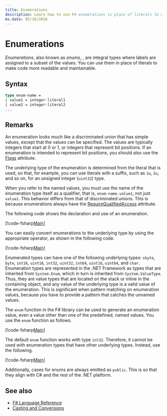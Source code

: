 ```yaml
---
title: Enumerations
description: Learn how to use F# enumerations in place of literals to make your code more readable and maintainable.
ms.date: 05/16/2016
---
```

# Enumerations

*Enumerations*, also known as *enums*, , are integral types where labels are assigned to a subset of the values. You can use them in place of literals to make code more readable and maintainable.

## Syntax

```fsharp
type enum-name =
| value1 = integer-literal1
| value2 = integer-literal2
...
```

## Remarks

An enumeration looks much like a discriminated union that has simple values, except that the values can be specified. The values are typically integers that start at 0 or 1, or integers that represent bit positions. If an enumeration is intended to represent bit positions, you should also use the [Flags](xref:System.FlagsAttribute) attribute.

The underlying type of the enumeration is determined from the literal that is used, so that, for example, you can use literals with a suffix, such as `1u`, `2u`, and so on, for an unsigned integer (`uint32`) type.

When you refer to the named values, you must use the name of the enumeration type itself as a qualifier, that is, `enum-name.value1`, not just `value1`. This behavior differs from that of discriminated unions. This is because enumerations always have the [RequireQualifiedAccess](https://msdn.microsoft.com/library/8b9b6ade-0471-4413-ac5d-638cd0de5f15) attribute.

The following code shows the declaration and use of an enumeration.

[!code-fsharp[Main](../../../samples/snippets/fsharp/lang-ref-1/snippet2101.fs)]

You can easily convert enumerations to the underlying type by using the appropriate operator, as shown in the following code.

[!code-fsharp[Main](../../../samples/snippets/fsharp/lang-ref-1/snippet2102.fs)]

Enumerated types can have one of the following underlying types: `sbyte`, `byte`, `int16`, `uint16`, `int32`, `uint32`, `int64`, `uint16`, `uint64`, and `char`. Enumeration types are represented in the .NET Framework as types that are inherited from `System.Enum`, which in turn is inherited from `System.ValueType`. Thus, they are value types that are located on the stack or inline in the containing object, and any value of the underlying type is a valid value of the enumeration. This is significant when pattern matching on enumeration values, because you have to provide a pattern that catches the unnamed values.

The `enum` function in the F# library can be used to generate an enumeration value, even a value other than one of the predefined, named values. You use the `enum` function as follows.

[!code-fsharp[Main](../../../samples/snippets/fsharp/lang-ref-1/snippet2103.fs)]

The default `enum` function works with type `int32`. Therefore, it cannot be used with enumeration types that have other underlying types. Instead, use the following.

[!code-fsharp[Main](../../../samples/snippets/fsharp/lang-ref-1/snippet2104.fs)]

Additionally, cases for enums are always emitted as `public`. This is so that they align with C# and the rest of the .NET platform.

## See also

- [F# Language Reference](index.md)
- [Casting and Conversions](casting-and-conversions.md)